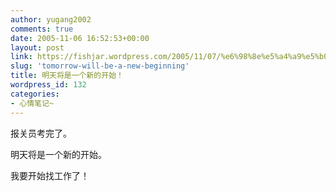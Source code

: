 ```yaml
---
author: yugang2002
comments: true
date: 2005-11-06 16:52:53+00:00
layout: post
link: https://fishjar.wordpress.com/2005/11/07/%e6%98%8e%e5%a4%a9%e5%b0%86%e6%98%af%e4%b8%80%e4%b8%aa%e6%96%b0%e7%9a%84%e5%bc%80%e5%a7%8b%ef%bc%81/
slug: 'tomorrow-will-be-a-new-beginning'
title: 明天将是一个新的开始！
wordpress_id: 132
categories:
- 心情笔记~
---
```


报关员考完了。




明天将是一个新的开始。




我要开始找工作了！

